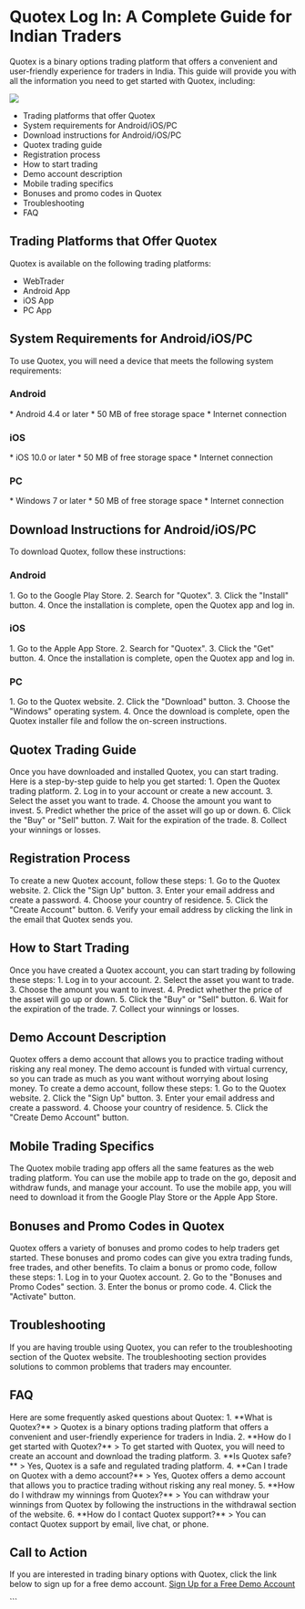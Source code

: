# Quotex Log In: A Complete Guide for Indian Traders

Quotex is a binary options trading platform that offers a convenient and
user-friendly experience for traders in India. This guide will provide
you with all the information you need to get started with Quotex,
including:

[![](https://static.quotex.io/files/3_en/300_250.jpg)](https://traff.sbs/brokerqxlid)

-   Trading platforms that offer Quotex
-   System requirements for Android/iOS/PC
-   Download instructions for Android/iOS/PC
-   Quotex trading guide
-   Registration process
-   How to start trading
-   Demo account description
-   Mobile trading specifics
-   Bonuses and promo codes in Quotex
-   Troubleshooting
-   FAQ

## Trading Platforms that Offer Quotex

Quotex is available on the following trading platforms:

-   WebTrader
-   Android App
-   iOS App
-   PC App

## System Requirements for Android/iOS/PC

To use Quotex, you will need a device that meets the following system
requirements:

### Android

\* Android 4.4 or later \* 50 MB of free storage space \* Internet
connection

### iOS

\* iOS 10.0 or later \* 50 MB of free storage space \* Internet
connection

### PC

\* Windows 7 or later \* 50 MB of free storage space \* Internet
connection

## Download Instructions for Android/iOS/PC

To download Quotex, follow these instructions:

### Android

1\. Go to the Google Play Store. 2. Search for "Quotex". 3. Click
the "Install" button. 4. Once the installation is complete, open
the Quotex app and log in.

### iOS

1\. Go to the Apple App Store. 2. Search for "Quotex". 3. Click
the "Get" button. 4. Once the installation is complete, open the
Quotex app and log in.

### PC

1\. Go to the Quotex website. 2. Click the "Download" button. 3.
Choose the "Windows" operating system. 4. Once the download is
complete, open the Quotex installer file and follow the on-screen
instructions.

## Quotex Trading Guide

Once you have downloaded and installed Quotex, you can start trading.
Here is a step-by-step guide to help you get started: 1. Open the Quotex
trading platform. 2. Log in to your account or create a new account. 3.
Select the asset you want to trade. 4. Choose the amount you want to
invest. 5. Predict whether the price of the asset will go up or down. 6.
Click the "Buy" or "Sell" button. 7. Wait for the expiration
of the trade. 8. Collect your winnings or losses.

## Registration Process

To create a new Quotex account, follow these steps: 1. Go to the Quotex
website. 2. Click the "Sign Up" button. 3. Enter your email
address and create a password. 4. Choose your country of residence. 5.
Click the "Create Account" button. 6. Verify your email address by
clicking the link in the email that Quotex sends you.

## How to Start Trading

Once you have created a Quotex account, you can start trading by
following these steps: 1. Log in to your account. 2. Select the asset
you want to trade. 3. Choose the amount you want to invest. 4. Predict
whether the price of the asset will go up or down. 5. Click the
"Buy" or "Sell" button. 6. Wait for the expiration of the
trade. 7. Collect your winnings or losses.

## Demo Account Description

Quotex offers a demo account that allows you to practice trading without
risking any real money. The demo account is funded with virtual
currency, so you can trade as much as you want without worrying about
losing money. To create a demo account, follow these steps: 1. Go to the
Quotex website. 2. Click the "Sign Up" button. 3. Enter your email
address and create a password. 4. Choose your country of residence. 5.
Click the "Create Demo Account" button.

## Mobile Trading Specifics

The Quotex mobile trading app offers all the same features as the web
trading platform. You can use the mobile app to trade on the go, deposit
and withdraw funds, and manage your account. To use the mobile app, you
will need to download it from the Google Play Store or the Apple App
Store.

## Bonuses and Promo Codes in Quotex

Quotex offers a variety of bonuses and promo codes to help traders get
started. These bonuses and promo codes can give you extra trading funds,
free trades, and other benefits. To claim a bonus or promo code, follow
these steps: 1. Log in to your Quotex account. 2. Go to the "Bonuses
and Promo Codes" section. 3. Enter the bonus or promo code. 4. Click
the "Activate" button.

## Troubleshooting

If you are having trouble using Quotex, you can refer to the
troubleshooting section of the Quotex website. The troubleshooting
section provides solutions to common problems that traders may
encounter.

## FAQ

Here are some frequently asked questions about Quotex: 1. \*\*What is
Quotex?\*\* \> Quotex is a binary options trading platform that offers a
convenient and user-friendly experience for traders in India. 2. \*\*How
do I get started with Quotex?\*\* \> To get started with Quotex, you
will need to create an account and download the trading platform. 3.
\*\*Is Quotex safe?\*\* \> Yes, Quotex is a safe and regulated trading
platform. 4. \*\*Can I trade on Quotex with a demo account?\*\* \> Yes,
Quotex offers a demo account that allows you to practice trading without
risking any real money. 5. \*\*How do I withdraw my winnings from
Quotex?\*\* \> You can withdraw your winnings from Quotex by following
the instructions in the withdrawal section of the website. 6. \*\*How do
I contact Quotex support?\*\* \> You can contact Quotex support by
email, live chat, or phone.

## Call to Action

If you are interested in trading binary options with Quotex, click the
link below to sign up for a free demo account. [Sign Up for a Free Demo
Account](\%22https://traff.sbs/brokerqxsignup\%22)

\`\`\`

